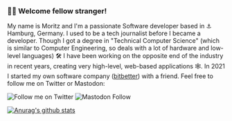 ### 🙋🏻 Welcome fellow stranger!

My name is Moritz and I'm a passionate Software developer based in ⚓️ Hamburg, Germany.
I used to be a tech journalist before I became a developer. Though I got a degree in "Technical Computer Science" (which is similar to Computer Engineering, so deals with a lot of hardware and low-level languages) 🛠 I have been working on the opposite end of the industry in recent years, creating very high-level, web-based applications 🕸. In 2021 I started my own software company ([bitbetter](https://bitbetter.de/)) with a friend. Feel free to follow me on Twitter or Mastodon:

![Follow me on Twitter](https://img.shields.io/twitter/follow/MoStueck?style=social)
![Mastodon Follow](https://img.shields.io/mastodon/follow/000862263?domain=https%3A%2F%2Fmastodon.social&style=social) 

[![Anurag's github stats](https://github-readme-stats.vercel.app/api?username=preya&show_icons=true&count_private=true)](https://github.com/anuraghazra/github-readme-stats)
